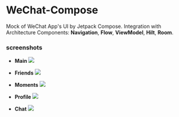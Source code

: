 # WeChat-Compose

Mock of WeChat App's UI by Jetpack Compose. Integration with Architecture Components: **Navigation**, **Flow**, **ViewModel**, **Hilt**, **Room**.

### screenshots

- **Main**
![](./screenshots/main.png)

- **Friends**
![](./screenshots/friend.png)

- **Moments**
![](./screenshots/moments.png)

- **Profile**
![](./screenshots/profile.png)

- **Chat**
![](./screenshots/chat.png)
